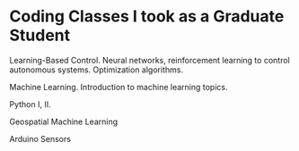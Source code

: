 # Coding Classes I took as a Graduate Student
Learning-Based Control. Neural networks, reinforcement learning to control autonomous systems. Optimization algorithms.

Machine Learning. Introduction to machine learning topics.

Python I, II.

Geospatial Machine Learning

Arduino Sensors
